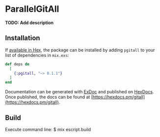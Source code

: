 # ParallelGitAll

**TODO: Add description**

## Installation

If [available in Hex](https://hex.pm/docs/publish), the package can be installed
by adding `pgitall` to your list of dependencies in `mix.exs`:

```elixir
def deps do
  [
    {:pgitall, "~> 0.1.1"}
  ]
end
```

Documentation can be generated with [ExDoc](https://github.com/elixir-lang/ex_doc)
and published on [HexDocs](https://hexdocs.pm). Once published, the docs can
be found at [https://hexdocs.pm/gitall](https://hexdocs.pm/gitall).

## Build 

Execute command line:
$ mix escript.build